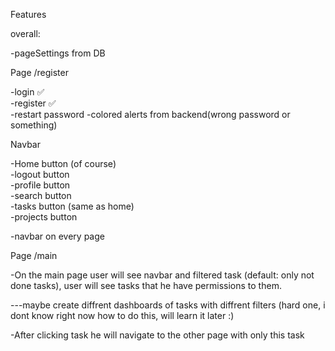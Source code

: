 Features

overall:

-pageSettings from DB

Page /register

-login ✅  
-register ✅  
-restart password
-colored alerts from backend(wrong password or something)

Navbar

-Home button (of course)  
-logout button  
-profile button  
-search button  
-tasks button (same as home)  
-projects button

-navbar on every page

Page /main

-On the main page user will see navbar and filtered task (default: only not done tasks), user will see tasks that he have permissions to them.

---maybe create diffrent dashboards of tasks with diffrent filters (hard one, i dont know right now how to do this, will learn it later :)

-After clicking task he will navigate to the other page with only this task
